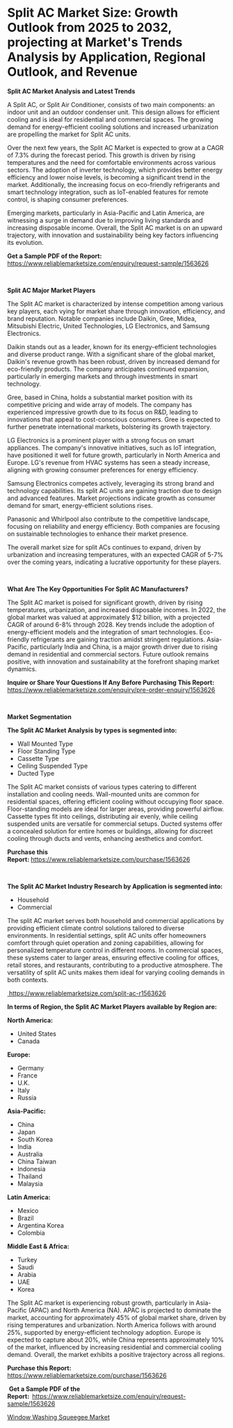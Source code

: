<p><h1>Split AC Market Size: Growth Outlook from 2025 to 2032, projecting at Market's Trends Analysis by Application, Regional Outlook, and Revenue</h1></p><p><strong>Split AC Market Analysis and Latest Trends</strong></p>
<p><p>A Split AC, or Split Air Conditioner, consists of two main components: an indoor unit and an outdoor condenser unit. This design allows for efficient cooling and is ideal for residential and commercial spaces. The growing demand for energy-efficient cooling solutions and increased urbanization are propelling the market for Split AC units. </p><p>Over the next few years, the Split AC Market is expected to grow at a CAGR of 7.3% during the forecast period. This growth is driven by rising temperatures and the need for comfortable environments across various sectors. The adoption of inverter technology, which provides better energy efficiency and lower noise levels, is becoming a significant trend in the market. Additionally, the increasing focus on eco-friendly refrigerants and smart technology integration, such as IoT-enabled features for remote control, is shaping consumer preferences.</p><p>Emerging markets, particularly in Asia-Pacific and Latin America, are witnessing a surge in demand due to improving living standards and increasing disposable income. Overall, the Split AC market is on an upward trajectory, with innovation and sustainability being key factors influencing its evolution.</p></p>
<p><strong>Get a Sample PDF of the Report:&nbsp;</strong> <a href="https://www.reliablemarketsize.com/enquiry/request-sample/1563626?utm_campaign=3564&utm_medium=2&utm_source=Github&utm_content=ia&utm_term=04042025&utm_id=split-ac">https://www.reliablemarketsize.com/enquiry/request-sample/1563626</a></p>
<p>&nbsp;</p>
<p><strong>Split AC Major Market Players</strong></p>
<p><p>The Split AC market is characterized by intense competition among various key players, each vying for market share through innovation, efficiency, and brand reputation. Notable companies include Daikin, Gree, Midea, Mitsubishi Electric, United Technologies, LG Electronics, and Samsung Electronics. </p><p>Daikin stands out as a leader, known for its energy-efficient technologies and diverse product range. With a significant share of the global market, Daikin's revenue growth has been robust, driven by increased demand for eco-friendly products. The company anticipates continued expansion, particularly in emerging markets and through investments in smart technology.</p><p>Gree, based in China, holds a substantial market position with its competitive pricing and wide array of models. The company has experienced impressive growth due to its focus on R&D, leading to innovations that appeal to cost-conscious consumers. Gree is expected to further penetrate international markets, bolstering its growth trajectory.</p><p>LG Electronics is a prominent player with a strong focus on smart appliances. The company's innovative initiatives, such as IoT integration, have positioned it well for future growth, particularly in North America and Europe. LG's revenue from HVAC systems has seen a steady increase, aligning with growing consumer preferences for energy efficiency.</p><p>Samsung Electronics competes actively, leveraging its strong brand and technology capabilities. Its split AC units are gaining traction due to design and advanced features. Market projections indicate growth as consumer demand for smart, energy-efficient solutions rises.</p><p>Panasonic and Whirlpool also contribute to the competitive landscape, focusing on reliability and energy efficiency. Both companies are focusing on sustainable technologies to enhance their market presence.</p><p>The overall market size for split ACs continues to expand, driven by urbanization and increasing temperatures, with an expected CAGR of 5-7% over the coming years, indicating a lucrative opportunity for these players.</p></p>
<p>&nbsp;</p>
<p><strong>What Are The Key Opportunities For Split AC Manufacturers?</strong></p>
<p><p>The Split AC market is poised for significant growth, driven by rising temperatures, urbanization, and increased disposable incomes. In 2022, the global market was valued at approximately $12 billion, with a projected CAGR of around 6-8% through 2028. Key trends include the adoption of energy-efficient models and the integration of smart technologies. Eco-friendly refrigerants are gaining traction amidst stringent regulations. Asia-Pacific, particularly India and China, is a major growth driver due to rising demand in residential and commercial sectors. Future outlook remains positive, with innovation and sustainability at the forefront shaping market dynamics.</p></p>
<p><strong>Inquire or Share Your Questions If Any Before Purchasing This Report:</strong> <a href="https://www.reliablemarketsize.com/enquiry/pre-order-enquiry/1563626?utm_campaign=3564&utm_medium=2&utm_source=Github&utm_content=ia&utm_term=04042025&utm_id=split-ac">https://www.reliablemarketsize.com/enquiry/pre-order-enquiry/1563626</a></p>
<p>&nbsp;</p>
<p><strong>Market Segmentation</strong></p>
<p><strong>The Split AC Market Analysis by types is segmented into:</strong></p>
<p><ul><li>Wall Mounted Type</li><li>Floor Standing Type</li><li>Cassette Type</li><li>Ceiling Suspended Type</li><li>Ducted Type</li></ul></p>
<p><p>The Split AC market consists of various types catering to different installation and cooling needs. Wall-mounted units are common for residential spaces, offering efficient cooling without occupying floor space. Floor-standing models are ideal for larger areas, providing powerful airflow. Cassette types fit into ceilings, distributing air evenly, while ceiling suspended units are versatile for commercial setups. Ducted systems offer a concealed solution for entire homes or buildings, allowing for discreet cooling through ducts and vents, enhancing aesthetics and comfort.</p></p>
<p><strong>Purchase this Report:&nbsp;</strong><a href="https://www.reliablemarketsize.com/purchase/1563626?utm_campaign=3564&utm_medium=2&utm_source=Github&utm_content=ia&utm_term=04042025&utm_id=split-ac">https://www.reliablemarketsize.com/purchase/1563626</a></p>
<p>&nbsp;</p>
<p><strong>The Split AC Market Industry Research by Application is segmented into:</strong></p>
<p><ul><li>Household</li><li>Commercial</li></ul></p>
<p><p>The split AC market serves both household and commercial applications by providing efficient climate control solutions tailored to diverse environments. In residential settings, split AC units offer homeowners comfort through quiet operation and zoning capabilities, allowing for personalized temperature control in different rooms. In commercial spaces, these systems cater to larger areas, ensuring effective cooling for offices, retail stores, and restaurants, contributing to a productive atmosphere. The versatility of split AC units makes them ideal for varying cooling demands in both contexts.</p></p>
<p><a href="https://www.reliablemarketsize.com/split-ac-r1563626?utm_campaign=3564&utm_medium=2&utm_source=Github&utm_content=ia&utm_term=04042025&utm_id=split-ac">&nbsp;https://www.reliablemarketsize.com/split-ac-r1563626</a></p>
<p><strong>In terms of Region, the Split AC Market Players available by Region are:</strong></p>
<p>
    <p> <strong> North America: </strong>
        <ul>
            <li>United States</li>
            <li>Canada</li>
        </ul>
        </p> 
    <p> <strong> Europe: </strong>
        <ul>
            <li>Germany</li>
            <li>France</li>
            <li>U.K.</li>
            <li>Italy</li>
            <li>Russia</li>
        </ul>
        </p> 
    <p> <strong> Asia-Pacific: </strong>
        <ul>
            <li>China</li>
            <li>Japan</li>
            <li>South Korea</li>
            <li>India</li>
            <li>Australia</li>
            <li>China Taiwan</li>
            <li>Indonesia</li>
            <li>Thailand</li>
            <li>Malaysia</li>
        </ul>
        </p> 
    <p> <strong> Latin America: </strong>
        <ul>
            <li>Mexico</li>
            <li>Brazil</li>
            <li>Argentina Korea</li>
            <li>Colombia</li>
        </ul>
        </p> 
    <p> <strong> Middle East & Africa: </strong>
        <ul>
            <li>Turkey</li>
            <li>Saudi</li>
            <li>Arabia</li>
            <li>UAE</li>
            <li>Korea</li>
        </ul>
    </p>
    </p>
<p><p>The Split AC market is experiencing robust growth, particularly in Asia-Pacific (APAC) and North America (NA). APAC is projected to dominate the market, accounting for approximately 45% of global market share, driven by rising temperatures and urbanization. North America follows with around 25%, supported by energy-efficient technology adoption. Europe is expected to capture about 20%, while China represents approximately 10% of the market, influenced by increasing residential and commercial cooling demand. Overall, the market exhibits a positive trajectory across all regions.</p></p>
<p><strong>Purchase this Report: </strong><a href="https://www.reliablemarketsize.com/purchase/1563626?utm_campaign=3564&utm_medium=2&utm_source=Github&utm_content=ia&utm_term=04042025&utm_id=split-ac">https://www.reliablemarketsize.com/purchase/1563626</a></p>
<p>&nbsp;<strong>Get a Sample PDF of the Report:&nbsp;&nbsp;</strong><a href="https://www.reliablemarketsize.com/enquiry/request-sample/1563626?utm_campaign=3564&utm_medium=2&utm_source=Github&utm_content=ia&utm_term=04042025&utm_id=split-ac">https://www.reliablemarketsize.com/enquiry/request-sample/1563626</a></p>
<p><strong></strong></p>
<p><p><a href="https://github.com/groszsaoudrd/Market-Research-Report-List-1/blob/main/window-washing-squeegee-market.md?utm_campaign=3564&utm_medium=2&utm_source=Github&utm_content=ia&utm_term=04042025&utm_id=split-ac">Window Washing Squeegee Market</a></p></p>